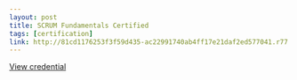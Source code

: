 ```yaml
---
layout: post
title: SCRUM Fundamentals Certified
tags: [certification]
link: http://81cd1176253f3f59d435-ac22991740ab4ff17e21daf2ed577041.r77.cf1.rackcdn.com/Certificates/ScrumFundamentalsCertified-FaizanZafar-666918.pdf
---
```


<a href="http://81cd1176253f3f59d435-ac22991740ab4ff17e21daf2ed577041.r77.cf1.rackcdn.com/Certificates/ScrumFundamentalsCertified-FaizanZafar-666918.pdf" target="_blank">View credential</a>
